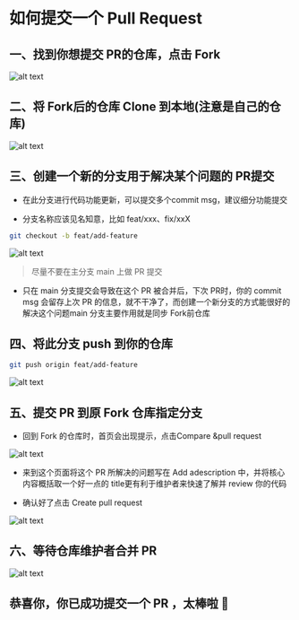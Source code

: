 # 如何提交一个 Pull Request

## 一、找到你想提交 PR的仓库，点击 Fork

![alt text](/contribution/image.png)

## 二、将 Fork后的仓库 Clone 到本地(注意是自己的仓库)

![alt text](/contribution/image-1.png)

## 三、创建一个新的分支用于解决某个问题的 PR提交

- 在此分支进行代码功能更新，可以提交多个commit msg，建议细分功能提交

- 分支名称应该见名知意，比如 feat/xxx、fix/xxX

```bash
git checkout -b feat/add-feature
```

![alt text](/contribution/image-2.png)

> 尽量不要在主分支 main 上做 PR 提交

- 只在 main 分支提交会导致在这个 PR 被合并后，下次 PR时，你的 commit msg 会留存上次 PR 的信息，就不干净了，而创建一个新分支的方式能很好的解决这个问题main 分支主要作用就是同步 Fork前仓库

## 四、将此分支 push 到你的仓库

```bash
git push origin feat/add-feature
```

![alt text](/contribution/image-3.png)

## 五、提交 PR 到原 Fork 仓库指定分支

- 回到 Fork 的仓库时，首页会出现提示，点击Compare &pull request

![alt text](/contribution/image-4.png)

- 来到这个页面将这个 PR 所解决的问题写在 Add adescription 中，并将核心内容概括取一个好一点的 title更有利于维护者来快速了解并 review 你的代码

- 确认好了点击 Create pull request

![alt text](/contribution/image-5.png)

## 六、等待仓库维护者合并 PR

![alt text](/contribution/image-6.png)

## 恭喜你，你已成功提交一个 PR ，太棒啦 🎉
